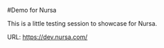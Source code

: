#Demo for Nursa

This is a little testing session to showcase for Nursa.

URL: https://dev.nursa.com/